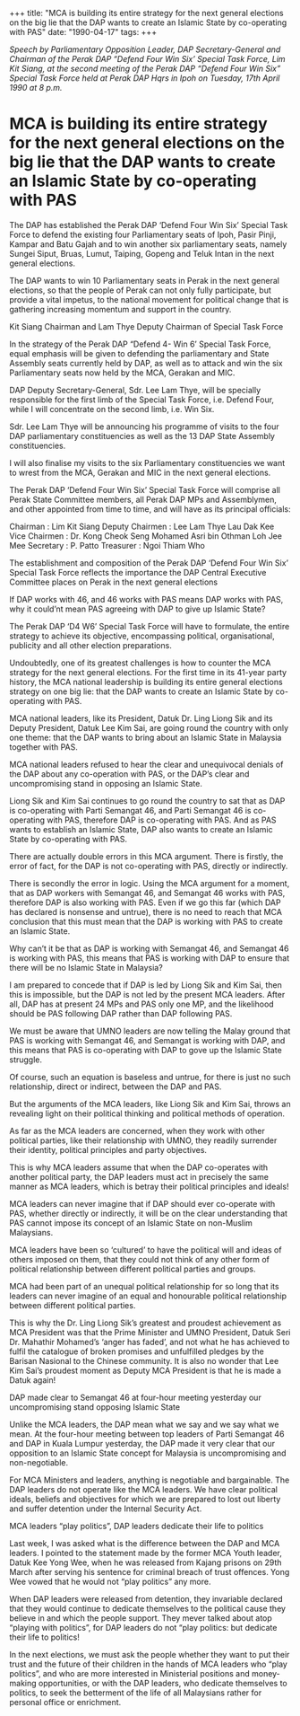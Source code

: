 +++ 
title: "MCA is building its entire strategy for the next general elections on the big lie that the DAP wants to create an Islamic State by co-operating with PAS"
date: "1990-04-17"
tags:
+++

_Speech by Parliamentary Opposition Leader, DAP Secretary-General and Chairman of the Perak DAP “Defend Four Win Six’ Special Task Force, Lim Kit Siang, at the second meeting of the Perak DAP “Defend Four Win Six” Special Task Force held at Perak DAP Hqrs in Ipoh on Tuesday, 17th April 1990 at 8 p.m._

# MCA is building its entire strategy for the next general elections on the big lie that the DAP wants to create an Islamic State by co-operating with PAS

The DAP has established the Perak DAP ‘Defend Four Win Six’ Special Task Force to defend the existing four Parliamentary seats of Ipoh, Pasir Pinji, Kampar and Batu Gajah and to win another six parliamentary seats, namely Sungei Siput, Bruas, Lumut, Taiping, Gopeng and Teluk Intan in the next general elections.</u>

The DAP wants to win 10 Parliamentary seats in Perak in the next general elections, so that the people of Perak can not only fully participate, but provide a vital impetus, to the national movement for political change that is gathering increasing momentum and support in the country.

Kit Siang Chairman and Lam Thye Deputy Chairman of Special Task Force

In the strategy of the Perak DAP “Defend 4- Win 6’ Special Task Force, equal emphasis will be given to defending the parliamentary and State Assembly seats currently held by DAP, as well as to attack and win the six Parliamentary seats now held by the MCA, Gerakan and MIC.

DAP Deputy Secretary-General, Sdr. Lee Lam Thye, will be specially responsible for the first limb of the Special Task Force, i.e. Defend Four, while I will concentrate on the second limb, i.e. Win Six.

Sdr. Lee Lam Thye will be announcing his programme of visits to the four DAP parliamentary constituencies as well as the 13 DAP State Assembly constituencies.

I will also finalise my visits to the six Parliamentary constituencies we want to wrest from the MCA, Gerakan and MIC in the next general elections.

The Perak DAP ‘Defend Four Win Six’ Special Task Force will comprise all Perak State Committee members, all Perak DAP MPs and Assemblymen, and other appointed from time to time, and will have as its principal officials:

Chairman		: Lim Kit Siang
Deputy Chairmen	: Lee Lam Thye
  Lau Dak Kee
Vice Chairmen		: Dr. Kong Cheok Seng
			  Mohamed Asri bin Othman
			  Loh Jee Mee
Secretary		: P. Patto
Treasurer		: Ngoi Thiam Who

The establishment and composition of the Perak DAP ‘Defend Four Win Six’ Special Task Force reflects the importance the DAP Central Executive Committee places on Perak in the next general elections

If DAP works with 46, and 46 works with PAS means DAP works with PAS, why it could’nt mean PAS agreeing with DAP to give up Islamic State?

The Perak DAP ‘D4 W6’ Special Task Force will have to formulate, the entire strategy to achieve its objective, encompassing political, organisational, publicity and all other election preparations.

Undoubtedly, one of its greatest challenges is how to counter the MCA strategy for the next general elections. For the first time in its 41-year party history, the MCA national leadership is building its entire general elections strategy on one big lie: that the DAP wants to create an Islamic State by co-operating with PAS.

MCA national leaders, like its President, Datuk Dr. Ling Liong Sik and its Deputy President, Datuk Lee Kim Sai, are going round the country with only one theme: that the DAP wants to bring about an Islamic State in Malaysia together with PAS.

MCA national leaders refused to hear the clear and unequivocal denials of the DAP about any co-operation with PAS, or the DAP’s clear and uncompromising stand in opposing an Islamic State.

Liong Sik and Kim Sai continues to go round the country to sat that as DAP is co-operating with Parti Semangat 46, and Parti Semangat 46 is co-operating with PAS, therefore DAP is co-operating with PAS. And as PAS wants to establish an Islamic State, DAP also wants to create an Islamic State by co-operating with PAS.

There are actually double errors in this MCA argument. There is firstly, the error of fact, for the DAP is not co-operating with PAS, directly or indirectly.

There is secondly the error in logic. Using the MCA argument for a moment, that as DAP workers with Semangat 46, and Semangat 46 works with PAS, therefore DAP is also working with PAS. Even if we go this far (which DAP has declared is nonsense and untrue), there is no need to reach that MCA conclusion that this must mean that the DAP is working with PAS to create an Islamic State.

Why can’t it be that as DAP is working with Semangat 46, and Semangat 46 is working with PAS, this means that PAS is working with DAP to ensure that there will be no Islamic State in Malaysia?

I am prepared to concede that if DAP is led by Liong Sik and Kim Sai, then this is impossible, but the DAP is not led by the present MCA leaders. After all, DAP has at present 24 MPs and PAS only one MP, and the likelihood should be PAS following DAP rather than DAP following PAS.

We must be aware that UMNO leaders are now telling the Malay ground that PAS is working with Semangat 46, and Semangat is working with DAP, and this means that PAS is co-operating with DAP to gove up the Islamic State struggle.

Of course, such an equation is baseless and untrue, for there is just no such relationship, direct or indirect, between the DAP and PAS.

But the arguments of the MCA leaders, like Liong Sik and Kim Sai, throws an revealing light on their political thinking and political methods of operation.

As far as the MCA leaders are concerned, when they work with other political parties, like their relationship with UMNO, they readily surrender their identity, political principles and party objectives.

This is why MCA leaders assume that when the DAP co-operates with another political party, the DAP leaders must act in precisely the same manner as MCA leaders, which is betray their political principles and ideals!

MCA leaders can never imagine that if DAP should ever co-operate with PAS, whether directly or indirectly, it will be on the clear understanding that PAS cannot impose its concept of an Islamic State on non-Muslim Malaysians.

MCA leaders have been so ‘cultured’ to have the political will and ideas of others imposed on them, that they could not think of any other form of political relationship between different political parties and groups.

MCA had been part of an unequal political relationship for so long that its leaders can never imagine of an equal and honourable political relationship between different political parties.

This is why the Dr. Ling Liong Sik’s greatest and proudest achievement as MCA President was that the Prime Minister and UMNO President, Datuk Seri Dr. Mahathir Mohamed’s ‘anger has faded’, and not what he has achieved to fulfil the catalogue of broken promises and unfulfilled pledges by the Barisan Nasional to the Chinese community. It is also no wonder that Lee Kim Sai’s proudest moment as Deputy MCA President is that he is made a Datuk again!

DAP made clear to Semangat 46 at four-hour meeting yesterday our uncompromising stand opposing Islamic State

Unlike the MCA leaders, the DAP mean what we say and we say what we mean. At the four-hour meeting between top leaders of Parti Semangat 46 and DAP in Kuala Lumpur yesterday, the DAP made it very clear that our opposition to an Islamic State concept for Malaysia is uncompromising and non-negotiable.

For MCA Ministers and leaders, anything is negotiable and bargainable. The DAP leaders do not operate like the MCA leaders. We have clear political ideals, beliefs and objectives for which we are prepared to lost out liberty and suffer detention under the Internal Security Act.

MCA leaders “play politics”, DAP leaders dedicate their life to politics

Last week, I was asked what is the difference between the DAP and MCA leaders. I pointed to the statement made by the former MCA Youth leader, Datuk Kee Yong Wee, when he was released from Kajang prisons on 29th March after serving his sentence for criminal breach of trust offences. Yong Wee vowed that he would not “play politics” any more.

When DAP leaders were released from detention, they invariable declared that they would continue to dedicate themselves to the political cause they believe in and which the people support. They mever talked about atop “playing with politics”, for DAP leaders do not “play politics: but dedicate their life to politics!

In the next elections, we must ask the people whether they want to put their trust and the future of their children in the hands of MCA leaders who “play politics”, and who are more interested in Ministerial positions and money-making opportunities, or with the DAP leaders, who dedicate themselves to politics, to seek the betterment of the life of all Malaysians rather for personal office or enrichment.
 

